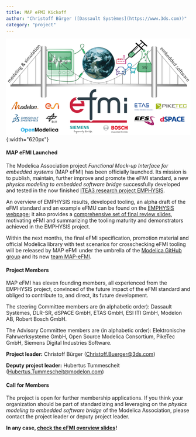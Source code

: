 ```yaml
---
title: MAP eFMI Kickoff
author: "Christoff Bürger ([Dassault Systèmes](https://www.3ds.com))"
category: "project"
---
```


![eFMI Kickoff](map-efmi-kickoff.png "eFMI Kickoff"){:width="620px"}

#### MAP eFMI Launched

The Modelica Association project _Functional Mock-up Interface for embedded systems_ (MAP eFMI) has been officially launched. Its mission is to publish, maintain, further improve and promote the eFMI standard, a new _physics modeling to embedded software bridge_ successfully developed and tested in the now finished [ITEA3 research project EMPHYSIS](https://itea3.org/project/emphysis.html).

An overview of EMPHYSIS results, developed tooling, an alpha draft of the eFMI standard and an example eFMU can be found on the [EMPHYSIS webpage](https://emphysis.github.io/); it also provides a [comprehensive set of final review slides](https://emphysis.github.io/pages/downloads/emphysis-itea3-review-slides-excerpt.pdf), motivating eFMI and summarizing the tooling maturity and demonstrators achieved in the EMPHYSIS project.

Within the next months, the final eFMI specification, promotion material and official Modelica library with test scenarios for crosschecking eFMI tooling will be released by MAP eFMI under the umbrella of the [Modelica GitHub group](https://github.com/modelica) and its new [team MAP-eFMI](https://github.com/orgs/modelica/teams/map-efmi).

#### Project Members

MAP eFMI has eleven founding members, all experienced from the EMPHYSIS project, convinced of the future impact of the eFMI standard and obliged to contribute to, and direct, its future development.

The steering Committee members  are (in alphabetic order): Dassault Systèmes, DLR-SR, dSPACE GmbH, ETAS GmbH, ESI ITI GmbH, Modelon AB, Robert Bosch GmbH.

The Advisory Committee members are (in alphabetic order): Elektronische Fahrwerksysteme GmbH, Open Source Modelica Consortium, PikeTec GmbH, Siemens Digital Industries Software.

**Project leader:** Christoff Bürger (Christoff.Buerger@3ds.com)

**Deputy project leader:** Hubertus Tummescheit (Hubertus.Tummescheit@modelon.com)

#### Call for Members

The project is open for further membership applications. If you think your organization should be part of standardizing and leveraging on the _physics modeling to embedded software bridge_ of the Modelica Association, please contact the project leader or deputy project leader.

**In any case, [check the eFMI overview slides](https://emphysis.github.io/pages/downloads/emphysis-itea3-review-slides-excerpt.pdf)!**